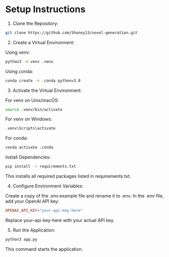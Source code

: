 # Setup Instructions
1. Clone the Repository:

```bash
git clone https://github.com/Shoney13/novel-generation.git
```

2. Create a Virtual Environment:

Using venv:

```bash
python3 -m venv .venv
```

Using conda:

```bash
conda create -n .conda python=3.8
```

3. Activate the Virtual Environment:

For venv on Unix/macOS:

```bash
source .venv/bin/activate
```

For venv on Windows:

```bash
.venv\Scripts\activate
```

For conda:

```bash
conda activate .conda
```

Install Dependencies:

```bash
pip install -r requirements.txt
```

This installs all required packages listed in requirements.txt.

4. Configure Environment Variables:

Create a copy of the .env.example file and rename it to .env.
In the .env file, add your OpenAI API key:
```makefile
OPENAI_API_KEY="your-api-key-here"
```
Replace your-api-key-here with your actual API key.

5. Run the Application:

```bash
python3 app.py
```

This command starts the application.